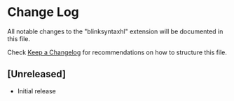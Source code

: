 # Change Log

All notable changes to the "blinksyntaxhl" extension will be documented in this file.

Check [Keep a Changelog](http://keepachangelog.com/) for recommendations on how to structure this file.

## [Unreleased]

- Initial release